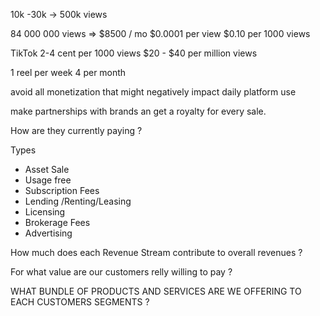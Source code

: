 10k -30k  -> 500k views

84 000 000 views
=> $8500 / mo
$0.0001 per view
$0.10 per 1000 views

TikTok 2-4 cent per 1000 views
$20 - $40 per million views

1 reel per week
4 per month



avoid all monetization that might negatively impact daily platform use

make partnerships with brands an get a royalty for every sale.

How are they currently paying ?

Types
+ Asset Sale
+ Usage free
+ Subscription Fees
+ Lending /Renting/Leasing
+ Licensing
+ Brokerage Fees
+ Advertising


How much does each Revenue Stream contribute to overall revenues ?

For what value are our customers relly willing to pay ?

WHAT BUNDLE OF PRODUCTS AND SERVICES ARE WE OFFERING TO EACH CUSTOMERS SEGMENTS ?